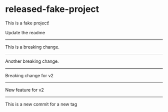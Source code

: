 # released-fake-project
This is a fake project!


Update the readme

---

This is a breaking change.

---

Another breaking change.

--- 

Breaking change for v2

---

New feature for v2

--- 

This is a new commit for a new tag
